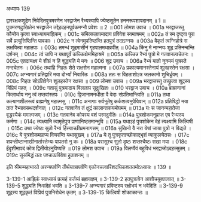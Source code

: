 अध्यायः 139

द्वाररक्षकशूद्रेण निवेदितपुत्रमरणेन भरद्वाजेन रैभ्यस्यापि ज्येष्ठसुतेन हननरूपशापदानम् ॥ 1 ॥ पुत्रमरणदुःखितेन भरद्वाजेन तद्देहदहनपूर्वकमग्नौ प्रवेशः ॥ 2 ॥
001 लोमश उवाच ।
001a भरद्वाजस्तु कौन्तेय कृत्वा स्वाध्यायमाह्निकम् ।
001c समित्कलापमादाय प्रविवेश स्वमाश्रमम् ॥
002a तं स्म दृष्ट्वा पुरा सर्वे प्रत्युत्तिष्ठिन्ति पावकाः ।
002c न त्वेनमुपतिष्ठन्ति हतपुत्रं तदाऽग्नयः ॥
003a वैकृतं त्वग्निहोत्रे स लक्षयित्वा महातपाः ।
003c तमन्धं शूद्रमासीनं गृहपालमथाब्रवीत् ॥
004a किंनु मे नाग्नयः शूद्र प्रतिनन्दन्ति दर्शनम् ।
004c त्वं चापि न यथापूर्वं कच्चित्क्षेममिहाश्रमे ॥
005a कच्चिन्न रैभ्यं पुत्रो मे गतवानल्पचेतनः ।
005c एतदाचक्ष्व मे शीघ्रं न हि शुद्ध्यति मे मनः ॥
006 शूद्र उवाच ।
006a रैभ्यं यातो नूनमयं पुत्रस्ते मन्दचेतनः ।
006c तथाहि निहतः शेते राक्षसेन महात्मना ॥
007a प्रकाल्यमानस्तेनायं शूलहस्तेन रक्षसा ।
007c अग्न्यगारं प्रतिद्वारि मया दोर्भ्यां निवारितः ॥
008a ततः स विहताशोऽत्र जलकामो शुचिर्ध्रुवम् ।
008c निहतः सोऽतिवेगेन शूलहस्तेन रक्षसा ॥
009 लोमश उवाच ।
009a भरद्वाजस्तु तच्छ्रुत्वा शूद्रस्य विप्रियं महत् ।
009c गतासुं पुत्रमादाय विललाप सुदुःखितः ॥
010 भरद्वाज उवाच ।
010a ब्राह्मणानां किलार्थाय ननु त्वं तप्तवांस्तपः ।
010c द्विजानामनधीता वै वेदाः संप्रतिभान्त्विति ॥
011a तथा कल्याणशीलस्त्वं ब्राह्मणेषु महात्मसु ।
011c अनागाः सर्वभूतेषु कर्कशत्वमुपेयिवान् ॥
012a प्रतिषिद्धो मया तात रैभ्यावसथदर्शनात् ।
012c गतवानेव तं क्षुद्रं कालान्तकयमोपमम् ॥
013a यः स जानन्महातेजा वृद्धस्यैकं ममात्मजम् ।
013c गतवानेव कोपस्य वशं परमदुर्मतिः ॥
014a पुत्रशोकमनुप्राप्त एष रैभ्यस्य कर्मणा ।
014c त्यक्ष्यामि त्वामृतेपुत्र प्राणानिष्टतमान्भुवि ॥
015a यथाऽहं पुत्रशोकेन देहं त्यक्ष्यामि किल्विषी ।
015c तथा ज्येष्ठः सुतो रैभ्यं हिंस्याच्छीघ्रमनागसम् ॥
016a सुखिनो वै नरा येषां जाया पुत्रो न विद्यते ।
016c ये पुत्रशोकमप्राप्य विचरन्ति यथासुखम् ॥
017a ये तु पुत्रकृताच्छोकाद्भृशं व्याकुलचेतसः ।
017c शपन्तीष्टान्सखीनार्तास्तेभ्यः पापतरो नु कः ॥
018a परासुश्च सुतो दृष्टः शप्तश्चैष्टः सखा मया ।
018c ईदृशीमापदं कोत्र द्वितीयोऽनुविष्यति ॥
019 लोमश उवाच ।
019a विलप्यैवं बहुविधं भरद्वाजोऽदहत्सुतम् ।
019c सुसमिद्धं ततः पश्चात्प्रविवेश हुताशनम् ॥

इति श्रीमन्महाभारते अरण्यपर्वणि तीर्थयात्रापर्वणि एकोनचत्वारिंशदधिकशततमोऽध्यायः ॥ 139 ॥

3-139-1 आह्निकं स्वाध्यायं प्रत्यहं कर्तव्यं ब्रह्मयज्ञम् ॥ 3-139-2 हतपुत्रत्वेन आशौचयुक्तत्वात् ॥ 3-139-5 शुद्ध्यति निःसंदेहं भवति ॥ 3-139-7 अग्न्यगारं प्रविष्टस्य रक्षोभयं न भवेदिति ॥ 3-139-9 शूद्रस्य शूद्रकृतं विप्रियं पुत्रनिरोधेन कृतम् ॥ 3-139-15 किल्विषी शोकाक्रान्तः ॥